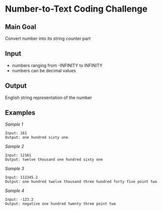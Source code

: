 # Number-to-Text Coding Challenge

## Main Goal
Convert number into its string counter part

## Input
- numbers ranging from -INFINITY to INFINITY
- numbers can be decimal values

## Output
English string representation of the number

## Examples
*Sample 1*
```
Input: 161
Output: one hundred sixty one
```
*Sample 2*
```
Input: 12161
Output: twelve thousand one hundred sixty one
```
*Sample 3*
```
Input: 112345.2
Output: one hundred twelve thousand three hundred forty five point two
```
*Sample 4*
```
Input: -123.2
Output: negative one hundred twenty three point two
```
